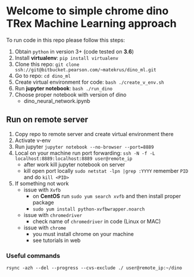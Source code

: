 # Welcome to simple chrome dino TRex Machine Learning approach

To run code in this repo please follow this steps:
1. Obtain `python` in version 3+ (code tested on **3.6**)
2. Install **virtualenv**: `pip install virtualenv`
2. Clone this repo: `git clone ssh://git@bitbucket.pearson.com/~matekrus/dino_ml.git`
3. Go to repo: `cd dino_ml`
4. Create virtual environment for code: `bash ./create_v_env.sh`
5. Run **jupyter notebook**: `bash ./run_dino`
6. Choose proper notebook with version of dino
    - dino_neural_network.ipynb

## Run on remote server
1. Copy repo to remote server and create virtual environment there
2. Activate v-env
3. Run jupyter `jupyter notebook --no-browser --port=8889`
4. Local on your machine run port forwarding: `ssh -N -f -L localhost:8889:localhost:8889 user@remote_ip`
    - after work kill jupyter notebook on server
    - kill open port locally `sudo netstat -lpn |grep :YYYY` remember `PID` and do `kill <PID>`
5. If something not work
    - issue with `Xvfb`
        - on **CentOS** run `sudo yum search xvfb` and then install proper package
        - `sudo yum install python-xvfbwrapper.noarch`
    - issue with `chromedriver`
        - check name of `chromedriver` in code (Linux or MAC)
    - issue with `chrome`
        - you must install chrome on your machine
        - see tutorials in web

### Useful commands
`rsync -azh --del --progress --cvs-exclude ./ user@remote_ip:~/dino`


